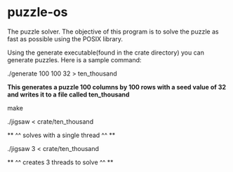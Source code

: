 puzzle-os
=========
The puzzle solver.
The objective of this program is to solve the puzzle as fast as possible using the POSIX library. 


Using the generate executable(found in the crate directory) you can generate puzzles. Here is a sample command:

./generate 100 100 32 > ten_thousand

**This generates a puzzle 100 columns by 100 rows with a seed value of 32 and writes it to a file called ten_thousand**



make

./jigsaw < crate/ten_thousand 

** ^^ solves with a single thread ^^ **

./jigsaw 3 < crate/ten_thousand

** ^^ creates 3 threads to solve ^^ **
